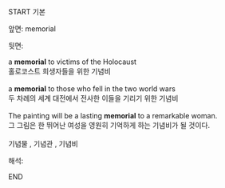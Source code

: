 START
기본

앞면:
memorial


뒷면:
<div>a <strong>memorial</strong> to victims of the Holocaust </div><div><div>홀로코스트 희생자들을 위한 기념비</div></div><div><br></div><div><div>a <strong>memorial</strong> to those who fell in the two world wars </div><div><div>두 차례의 세계 대전에서 전사한 이들을 기리기 위한 기념비</div></div></div><div><br></div><div><div>The painting will be a lasting <strong>memorial</strong> to a remarkable woman. </div><div><div>그 그림은 한 뛰어난 여성을 영원히 기억하게 하는 기념비가 될 것이다.</div></div></div><div><br></div><div>기념물 , 기념관 , 기념비</div>


해석:

END